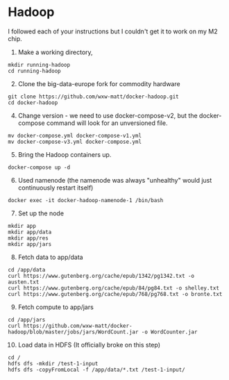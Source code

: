 # Hadoop

I followed each of your instructions but I couldn't get it to work on my M2 chip. 

1. Make a working directory, 

```
mkdir running-hadoop
cd running-hadoop
```

2. Clone the big-data-europe fork for commodity hardware

```
git clone https://github.com/wxw-matt/docker-hadoop.git
cd docker-hadoop
```

4. Change version - we need to use docker-compose-v2, but the docker-compose command will look for an unversioned file.

```
mv docker-compose.yml docker-compose-v1.yml
mv docker-compose-v3.yml docker-compose.yml
```


5. Bring the Hadoop containers up.

```
docker-compose up -d
```

6. Used namenode (the namenode was always "unhealthy" would just continuously restart itself)

```
docker exec -it docker-hadoop-namenode-1 /bin/bash
```


7. Set up the node

```
mkdir app
mkdir app/data
mkdir app/res
mkdir app/jars
```

8. Fetch data to app/data

```
cd /app/data
curl https://www.gutenberg.org/cache/epub/1342/pg1342.txt -o austen.txt
curl https://www.gutenberg.org/cache/epub/84/pg84.txt -o shelley.txt
curl https://www.gutenberg.org/cache/epub/768/pg768.txt -o bronte.txt
```

9. Fetch compute to app/jars

```
cd /app/jars
curl https://github.com/wxw-matt/docker-hadoop/blob/master/jobs/jars/WordCount.jar -o WordCounter.jar
```

10. Load data in HDFS (It officially broke on this step)

```
cd /
hdfs dfs -mkdir /test-1-input
hdfs dfs -copyFromLocal -f /app/data/*.txt /test-1-input/
```
